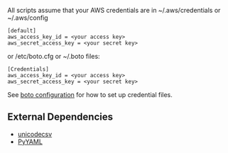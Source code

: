 All scripts assume that your AWS credentials are in ~/.aws/credentials or ~/.aws/config

    [default]
    aws_access_key_id = <your access key>
    aws_secret_access_key = <your secret key>

or /etc/boto.cfg or ~/.boto files:

    [Credentials]
    aws_access_key_id = <your access key>
    aws_secret_access_key = <your secret key>

See [boto configuration](http://boto3.readthedocs.org/en/latest/guide/configuration.html) for how to set up credential files.

## External Dependencies
 * [unicodecsv](https://pypi.python.org/pypi/unicodecsv)
 * [PyYAML](https://pypi.python.org/pypi/PyYAML)
